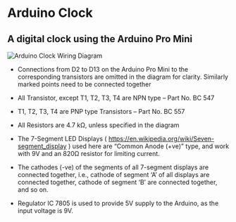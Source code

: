 # Arduino Clock
## A digital clock using the Arduino Pro Mini

![Arduino Clock Wiring Diagram](https://raw.githubusercontent.com/ajithvasudevan/ArduinoCLock/master/Clock%20-%20Wiring.png)



* Connections from D2 to D13 on the Arduino Pro Mini to the corresponding transistors are omitted in the diagram for clarity. Similarly marked points need to be connected together

* All Transistor, except T1, T2, T3, T4 are NPN type  – Part No. BC 547
 
* T1, T2, T3, T4 are PNP type Transistors                  – Part No. BC 557 

* All Resistors are 4.7 kΩ, unless specified in the diagram

* The 7-Segment LED Displays ( https://en.wikipedia.org/wiki/Seven-segment_display  ) used here are “Common Anode (+ve)” type, and work with 9V and an 820Ω resistor for limiting current.

* The cathodes (-ve) of the segments of all 7-segment displays are connected together, i.e., cathode of segment ‘A’ of all displays are connected together, cathode of segment ‘B’ are connected together, and so on. 

* Regulator IC 7805 is used to provide 5V supply to the Arduino, as the input voltage is 9V.
